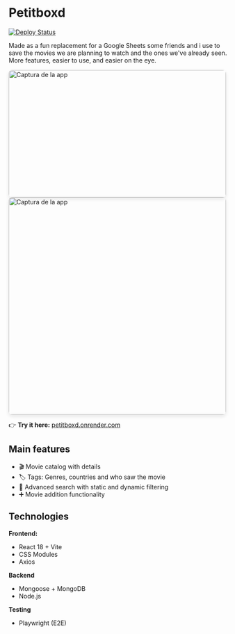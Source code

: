 # Petitboxd

[![Deploy Status](https://img.shields.io/badge/deployed%20on-Render-black?style=flat&logo=render)](https://petitboxd.onrender.com/)


Made as a fun replacement for a Google Sheets some friends and i use to save the movies we are planning to watch and the ones we've already seen.
More features, easier to use, and easier on the eye.

<img src="https://github.com/user-attachments/assets/b2552719-2468-4f4c-91e0-9614d0498be7" alt="Captura de la app" width="500" height="293" style="border-radius: 8px; box-shadow: 0 4px 8px rgba(0,0,0,0.1);"/>
<img src="https://github.com/user-attachments/assets/4f5bfb8b-b360-4241-ad78-e293c1bfc75c" alt="Captura de la app" width="500" style="border-radius: 8px; box-shadow: 0 4px 8px rgba(0,0,0,0.1);"/>


👉 **Try it here:** [petitboxd.onrender.com](https://petitboxd.onrender.com)

## Main features
- 🎬 Movie catalog with details
- 🏷️ Tags: Genres, countries and who saw the movie
- 🔎 Advanced search with static and dynamic filtering
- ➕ Movie addition functionality

## Technologies

**Frontend:**
- React 18 + Vite
- CSS Modules
- Axios

**Backend**
- Mongoose + MongoDB
- Node.js

**Testing**
- Playwright (E2E)
